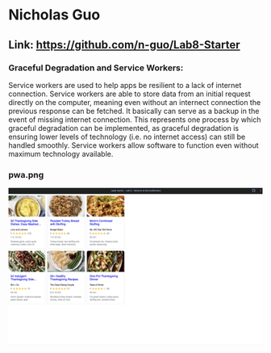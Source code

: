 # Nicholas Guo
## Link: https://github.com/n-guo/Lab8-Starter
### Graceful Degradation and Service Workers:
Service workers are used to help apps be resilient to a lack of internet connection. Service workers are able to store data from an initial request directly on the computer, meaning even without an internect connection the previous response can be fetched. It basically can serve as a backup in the event of missing internet connection. This represents one process by which graceful degradation can be implemented, as graceful degradation is ensuring lower levels of technology (i.e. no internet access) can still be handled smoothly. Service workers allow software to function even without maximum technology available. 
### pwa.png
![pwa.png is in this repo](./pwa.png)